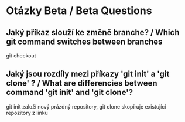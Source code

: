 # Otázky Beta / Beta Questions

## Jaký příkaz slouží ke změně branche? / Which git command switches between branches
git checkout
## Jaký jsou rozdíly mezi příkazy 'git init' a 'git clone' ? / What are differencies between command 'git init' and 'git clone'?
git init založí nový prázdný repository, git clone skopíruje existující repozitory z linku 
